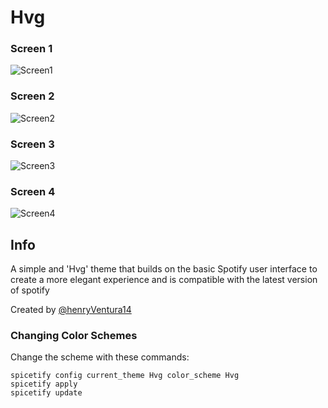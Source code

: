 # Hvg

### Screen 1
![Screen1](./screenshots/Screeshop1.png)
### Screen 2
![Screen2](./screenshots/Screeshop2.png)
### Screen 3
![Screen3](./screenshots/Screeshop3.png)
### Screen 4
![Screen4](./screenshots/Screeshop4.png)

## Info
A simple and 'Hvg' theme that builds on the basic Spotify user interface to create a more elegant experience and is compatible with the latest version of spotify

Created by [@henryVentura14](https://github.com/henryVentura14)

### Changing Color Schemes
Change the scheme with these commands:
```
spicetify config current_theme Hvg color_scheme Hvg
spicetify apply
spicetify update
```